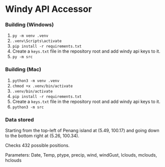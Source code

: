 # Windy API Accessor

### Building (Windows)

1. `py -m venv .venv`
2. `.venv\Scripts\activate`
3. `pip install -r requirements.txt`
4. Create a `keys.txt` file in the repository root and add windy api keys to it.
5. `py -m src`

### Building (Mac)

1. `python3 -m venv .venv`
2. `chmod +x .venv/bin/activate`
3. `.venv/bin/activate`
4. `pip install -r requirements.txt`
5. Create a `keys.txt` file in the repository root and add windy api keys to it.
6. `python3 -m src`

### Data stored

Starting from the top-left of Penang island at (5.49, 100.17) and going down to the bottom right at (5.26, 100.34).

Checks 432 possible positions. 

Parameters: Date, Temp, ptype, precip, wind, windGust, lclouds, mclouds, hclouds
